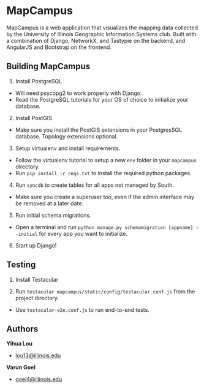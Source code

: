 MapCampus
=========

MapCampus is a web application that visualizes the mapping data collected by the 
University of Illinois Geographic Information Systems club. Built with a combination
of Django, NetworkX, and Tastypie on the backend, and AngularJS and Bootstrap on the
frontend.

## Building MapCampus

1. Install PostgreSQL
  * Will need psycopg2 to work properly with Django.
  * Read the PostgreSQL tutorials for your OS of choice to initialize your database.

2. Install PostGIS
  * Make sure you install the PostGIS extensions in your PostgresSQL database. Topology extensions optional.

3. Setup virtualenv and install requirements.
  * Follow the virtualenv tutorial to setup a new `env` folder in your `mapcampus` directory.
  * Run `pip install -r reqs.txt` to install the required python packages.

4. Run `syncdb` to create tables for all apps not managed by South. 
  * Make sure you create a superuser too, even if the admin interface may be removed at a later date.

5. Run initial schema migrations.
  * Open a terminal and run `python manage.py schemamigration [appname] --initial` for every app you want
    to initialize.

6. Start up Django!

## Testing

1. Install Testacular

2. Run `testacular mapcampus/static/config/testacular.conf.js` from the project directory.
  * Use `testacular-e2e.conf.js` to run end-to-end tests.

## Authors

**Yihua Lou**

+ [lou13@illinois.edu](lou13@illinois.edu)

**Varun Goel**

+ [goel4@illinois.edu](goel4@illinois.edu)
